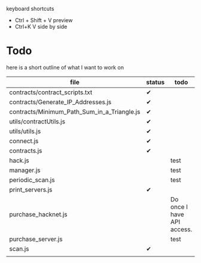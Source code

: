 keyboard shortcuts
- Ctrl + Shift + V      preview
- Ctrl+K V              side by side

# Todo

here is a short outline of what I want to work on

| file | status | todo |
| --- | --- | --- |
| contracts/contract_scripts.txt | ✔ |  |
| contracts/Generate_IP_Addresses.js | ✔ |  |
| contracts/Minimum_Path_Sum_in_a_Triangle.js | ✔ |  |
| utils/contractUtils.js | ✔ |  |
| utils/utils.js | ✔ |  |
| connect.js | ✔ |  |
| contracts.js | ✔ |  |
| hack.js |  | test |
| manager.js |  | test |
| periodic_scan.js |  | test |
| print_servers.js | ✔ |  |
| purchase_hacknet.js |  | Do once I have API access. |
| purchase_server.js |  | test |
| scan.js | ✔ |  |
|  |  |  |
